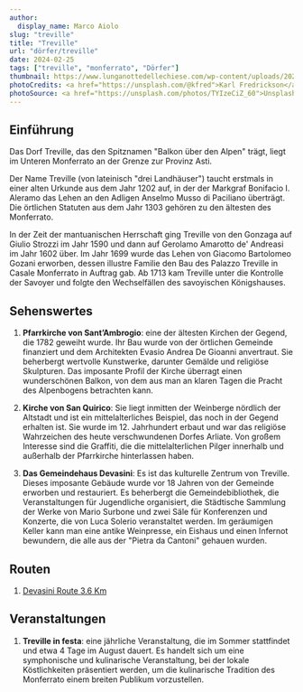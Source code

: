```yaml
---
author:
  display_name: Marco Aiolo
slug: "treville"
title: "Treville"
url: "dörfer/treville"
date: 2024-02-25
tags: ["treville", "monferrato", "Dörfer"]
thumbnail: https://www.lunganottedellechiese.com/wp-content/uploads/2022/05/Treville-scaled.jpeg
photoCredits: <a href="https://unsplash.com/@kfred">Karl Fredrickson</a>
photoSource: <a href="https://unsplash.com/photos/TYIzeCiZ_60">Unsplash</a>
---
```


## Einführung

Das Dorf Treville, das den Spitznamen "Balkon über den Alpen" trägt, liegt im Unteren Monferrato an der Grenze zur Provinz Asti.

Der Name Treville (von lateinisch "drei Landhäuser") taucht erstmals in einer alten Urkunde aus dem Jahr 1202 auf, in der der Markgraf Bonifacio I. Aleramo das Lehen an den Adligen Anselmo Musso di Paciliano überträgt. Die örtlichen Statuten aus dem Jahr 1303 gehören zu den ältesten des Monferrato.

In der Zeit der mantuanischen Herrschaft ging Treville von den Gonzaga auf Giulio Strozzi im Jahr 1590 und dann auf Gerolamo Amarotto de' Andreasi im Jahr 1602 über. Im Jahr 1699 wurde das Lehen von Giacomo Bartolomeo Gozani erworben, dessen illustre Familie den Bau des Palazzo Treville in Casale Monferrato in Auftrag gab. Ab 1713 kam Treville unter die Kontrolle der Savoyer und folgte den Wechselfällen des savoyischen Königshauses.

## Sehenswertes

1. **Pfarrkirche von Sant’Ambrogio**: eine der ältesten Kirchen der Gegend, die 1782 geweiht wurde. Ihr Bau wurde von der örtlichen Gemeinde finanziert und dem Architekten Evasio Andrea De Gioanni anvertraut. Sie beherbergt wertvolle Kunstwerke, darunter Gemälde und religiöse Skulpturen. Das imposante Profil der Kirche überragt einen wunderschönen Balkon, von dem aus man an klaren Tagen die Pracht des Alpenbogens betrachten kann.

2. **Kirche von San Quirico**: Sie liegt inmitten der Weinberge nördlich der Altstadt und ist ein mittelalterliches Beispiel, das noch in der Gegend erhalten ist. Sie wurde im 12. Jahrhundert erbaut und war das religiöse Wahrzeichen des heute verschwundenen Dorfes Arliate. Von großem Interesse sind die Graffiti, die die mittelalterlichen Pilger innerhalb und außerhalb der Pfarrkirche hinterlassen haben.

3. **Das Gemeindehaus Devasini**: Es ist das kulturelle Zentrum von Treville. Dieses imposante Gebäude wurde vor 18 Jahren von der Gemeinde erworben und restauriert. Es beherbergt die Gemeindebibliothek, die Veranstaltungen für Jugendliche organisiert, die Städtische Sammlung der Werke von Mario Surbone und zwei Säle für Konferenzen und Konzerte, die von Luca Solerio veranstaltet werden. Im geräumigen Keller kann man eine antike Weinpresse, ein Eishaus und einen Infernot bewundern, die alle aus der "Pietra da Cantoni" gehauen wurden.

## Routen

1. [Devasini  Route 3.6 Km](https://monfit.netlify.app/de/blog/treville-devasini-route/)

## Veranstaltungen

1. **Treville in festa**: eine jährliche Veranstaltung, die im Sommer stattfindet und etwa 4 Tage im August dauert. Es handelt sich um eine symphonische und kulinarische Veranstaltung, bei der lokale Köstlichkeiten präsentiert werden, um die kulinarische Tradition des Monferrato einem breiten Publikum vorzustellen.


